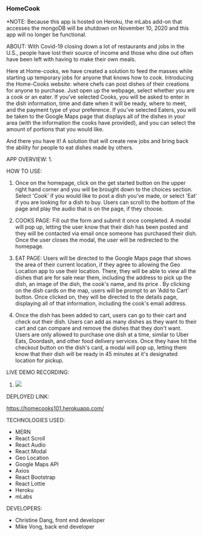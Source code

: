 ### HomeCook

*NOTE: Because this app is hosted on Heroku, the mLabs add-on that accesses the mongoDB will be shutdown on November 10, 2020 and this app will no longer be functional.

ABOUT:
With Covid-19 closing down a lot of restaurants and jobs in the U.S., people have lost their source of income and those who dine out often have been left with having to make their own meals. 

Here at Home-cooks, we have created a solution to feed the masses while starting up temporary jobs for anyone that knows how to cook. Introducing the Home-Cooks website: where chefs can post dishes of their creations for anyone to purchase. Just open up the webpage, select whether you are a cook or an eater. 
If you’ve selected Cooks, you will be asked to enter in the dish information, time and date when it will be ready, where to meet, and the payment type of your preference. If you’ve selected Eaters, you will be taken to the Google Maps page that displays all of the dishes in your area (with the information the cooks have provided), and you can select the amount of portions that you would like. 

And there you have it! A solution that will create new jobs and bring back the ability for people to eat dishes made by others.

APP OVERVIEW:
1. 

HOW TO USE:
1. Once on the homepage, click on the get started button on the upper right hand corner and you will be brought down to the choices section. Select 'Cook' if you would like to post a dish you've made, or select 'Eat' if you are looking for a dish to buy. Users can scroll to the bottom of the page and play the audio that is on the page, if they choose.

2. COOKS PAGE: Fill out the form and submit it once completed. A modal will pop up, letting the user know that their dish has been posted and they will be contacted via email once someone has purchased their dish. Once the user closes the modal, the user will be redirected to the homepage.

3. EAT PAGE: Users will be directed to the Google Maps page that shows the area of their current location, if they agree to allowing the Geo Location app to use their location. There, they will be able to view all the dishes that are for sale near them, including the address to pick up the dish, an image of the dish, the cook's name, and its price . By clicking on the dish cards on the map, users will be prompt to an 'Add to Cart' button. Once clicked on, they will be directed to the details page, displaying all of that information, including the cook's email address.

4. Once the dish has been added to cart, users can go to their cart and check out their dish. Users can add as many dishes as they want to their cart and can compare and remove the dishes that they don't want. Users are only allowed to purchase one dish at a time, similar to Uber Eats, Doordash, and other food delivery services. Once they have hit the checkout button on the dish's card, a modal will pop up, letting them know that their dish will be ready in 45 minutes at it's designated location for pickup. 


LIVE DEMO RECORDING:

1. ![](images/Home-cooks.gif)



DEPLOYED LINK:

https://homecooks101.herokuapp.com/

TECHNOLOGIES USED:
* MERN
* React Scroll
* React Audio
* React Modal
* Geo Location
* Google Maps API
* Axios
* React Bootstrap
* React Lottie
* Heroku
* mLabs



DEVELOPERS:
* Christine Dang, front end developer
* Mike Vong, back end developer
